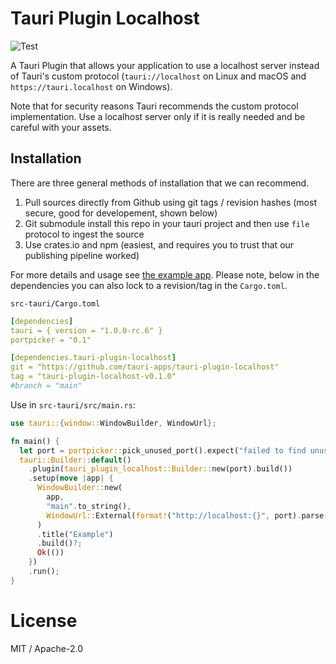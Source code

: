 # Tauri Plugin Localhost
![Test](https://github.com/tauri-apps/tauri-plugin-localhost/workflows/Test/badge.svg)

A Tauri Plugin that allows your application to use a localhost server instead of Tauri's custom protocol (`tauri://localhost` on Linux and macOS and `https://tauri.localhost` on Windows).

Note that for security reasons Tauri recommends the custom protocol implementation. Use a localhost server only if it is really needed and be careful with your assets.

## Installation
There are three general methods of installation that we can recommend.
1. Pull sources directly from Github using git tags / revision hashes (most secure, good for developement, shown below)
2. Git submodule install this repo in your tauri project and then use `file` protocol to ingest the source
3. Use crates.io and npm (easiest, and requires you to trust that our publishing pipeline worked)

For more details and usage see [the example app](examples/vanilla/src-tauri/src/main.rs).
Please note, below in the dependencies you can also lock to a revision/tag in the `Cargo.toml`.

`src-tauri/Cargo.toml`
```yaml
[dependencies]
tauri = { version = "1.0.0-rc.6" }
portpicker = "0.1"

[dependencies.tauri-plugin-localhost]
git = "https://github.com/tauri-apps/tauri-plugin-localhost"
tag = "tauri-plugin-localhost-v0.1.0"
#branch = "main"
```

Use in `src-tauri/src/main.rs`:

```rust
use tauri::{window::WindowBuilder, WindowUrl};

fn main() {
  let port = portpicker::pick_unused_port().expect("failed to find unused port");
  tauri::Builder::default()
    .plugin(tauri_plugin_localhost::Builder::new(port).build())
    .setup(move |app| {
      WindowBuilder::new(
        app,
        "main".to_string(),
        WindowUrl::External(format!("http://localhost:{}", port).parse().unwrap()),
      )
      .title("Example")
      .build()?;
      Ok(())
    })
    .run();
}
```

# License
MIT / Apache-2.0
